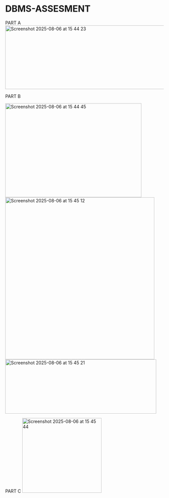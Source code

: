 # DBMS-ASSESMENT

PART A
<img width="1141" height="202" alt="Screenshot 2025-08-06 at 15 44 23" src="https://github.com/user-attachments/assets/2041560d-350f-49fd-8cdf-7d7f55ed154a" />


PART B






<img width="433" height="298" alt="Screenshot 2025-08-06 at 15 44 45" src="https://github.com/user-attachments/assets/1495877d-8532-44a6-b811-e2688d0e972f" />














<img width="474" height="514" alt="Screenshot 2025-08-06 at 15 45 12" src="https://github.com/user-attachments/assets/b3fee9f3-534e-46ed-8e8e-3bf8d6b9380f" />







<img width="480" height="172" alt="Screenshot 2025-08-06 at 15 45 21" src="https://github.com/user-attachments/assets/ae47e514-4bfe-4b8c-a1d8-7a220cfeca65" />






















PART C
<img width="252" height="237" alt="Screenshot 2025-08-06 at 15 45 44" src="https://github.com/user-attachments/assets/9ec5b4ca-5cec-42f8-b896-12bf1af6f939" />



